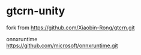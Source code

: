 # gtcrn-unity   

fork from https://github.com/Xiaobin-Rong/gtcrn.git  
 
onnxruntime  
https://github.com/microsoft/onnxruntime.git  